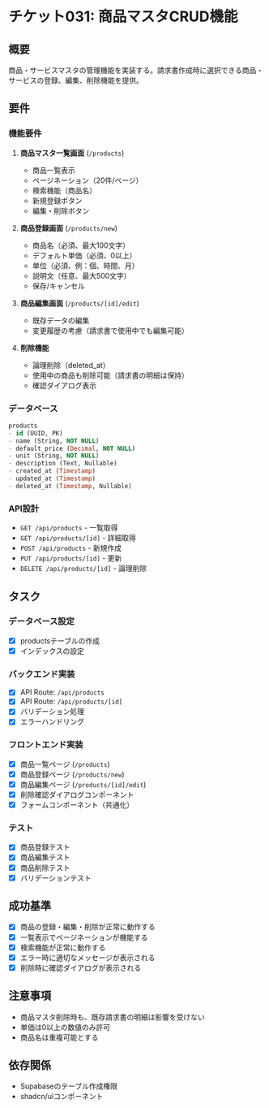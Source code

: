 # チケット031: 商品マスタCRUD機能

## 概要
商品・サービスマスタの管理機能を実装する。請求書作成時に選択できる商品・サービスの登録、編集、削除機能を提供。

## 要件

### 機能要件
1. **商品マスタ一覧画面** (`/products`)
   - 商品一覧表示
   - ページネーション（20件/ページ）
   - 検索機能（商品名）
   - 新規登録ボタン
   - 編集・削除ボタン

2. **商品登録画面** (`/products/new`)
   - 商品名（必須、最大100文字）
   - デフォルト単価（必須、0以上）
   - 単位（必須、例：個、時間、月）
   - 説明文（任意、最大500文字）
   - 保存/キャンセル

3. **商品編集画面** (`/products/[id]/edit`)
   - 既存データの編集
   - 変更履歴の考慮（請求書で使用中でも編集可能）

4. **削除機能**
   - 論理削除（deleted_at）
   - 使用中の商品も削除可能（請求書の明細は保持）
   - 確認ダイアログ表示

### データベース
```sql
products
- id (UUID, PK)
- name (String, NOT NULL)
- default_price (Decimal, NOT NULL)
- unit (String, NOT NULL)
- description (Text, Nullable)
- created_at (Timestamp)
- updated_at (Timestamp)
- deleted_at (Timestamp, Nullable)
```

### API設計
- `GET /api/products` - 一覧取得
- `GET /api/products/[id]` - 詳細取得
- `POST /api/products` - 新規作成
- `PUT /api/products/[id]` - 更新
- `DELETE /api/products/[id]` - 論理削除

## タスク

### データベース設定
- [x] productsテーブルの作成
- [x] インデックスの設定

### バックエンド実装
- [x] API Route: `/api/products`
- [x] API Route: `/api/products/[id]`
- [x] バリデーション処理
- [x] エラーハンドリング

### フロントエンド実装
- [x] 商品一覧ページ (`/products`)
- [x] 商品登録ページ (`/products/new`)
- [x] 商品編集ページ (`/products/[id]/edit`)
- [x] 削除確認ダイアログコンポーネント
- [x] フォームコンポーネント（共通化）

### テスト
- [x] 商品登録テスト
- [x] 商品編集テスト
- [x] 商品削除テスト
- [x] バリデーションテスト

## 成功基準
- [x] 商品の登録・編集・削除が正常に動作する
- [x] 一覧表示でページネーションが機能する
- [x] 検索機能が正常に動作する
- [x] エラー時に適切なメッセージが表示される
- [x] 削除時に確認ダイアログが表示される

## 注意事項
- 商品マスタ削除時も、既存請求書の明細は影響を受けない
- 単価は0以上の数値のみ許可
- 商品名は重複可能とする

## 依存関係
- Supabaseのテーブル作成権限
- shadcn/uiコンポーネント
